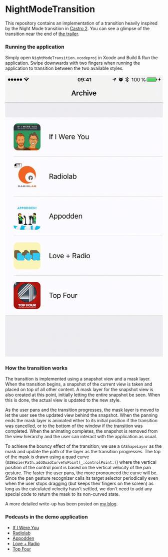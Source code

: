 # NightModeTransition
This repository contains an implementation of a transition heavily inspired by 
the Night Mode transition in [Castro 2](http://supertop.co/castro/). You can see 
a glimpse of the transition near the end of 
[the trailer](http://supertop.co/castro/#trailer).

### Running the application
Simply open `NightModeTransition.xcodeproj` in Xcode and Build & Run the 
application.  Swipe downwards with two fingers when running the application to 
transition between the two available styles.

![The style transition in action](transition.gif)

### How the transition works
The transition is implemented using a snapshot view and a mask layer. When the
transition begins, a snapshot of the current view is taken and placed on top of
all other content. A mask layer for the snapshot view is also created at this
point, initially letting the entire snapshot be seen. When this is done, the
actual view is updated to the new style.

As the user pans and the transition progresses, the mask layer is moved to
let the user see the updated view behind the snapshot. When the panning ends
the mask layer is animated either to its initial position if the transition
was cancelled, or to the bottom of the window if the transition was completed.
When the animating completes, the snapshot is removed from the view hierarchy
and the user can interact with the application as usual.

To achieve the bouncy effect of the transition, we use a `CAShapeLayer` as the
mask and update the path of the layer as the transition progresses. The top of
the mask is drawn using a quad curve 
(`UIBezierPath.addQuadCurveToPoint(_:controlPoint:)`) where the vertical 
position of the control point is based on the vertical velocity of the pan 
gesture. The faster the user pans, the more pronounced the curve will be. Since
the pan gesture recognizer calls its target selector periodically even when the 
user stops dragging (but keeps their fingers on the screen) as long as the
calculated velocity hasn't settled, we don't need to add any special code 
to return the mask to its non-curved state.

A more detailed write-up has been posted on 
[my blog](http://ndersson.me/post/recreating_the_castro_2_night_mode_transition/).

### Podcasts in the demo application
* [If I Were You](http://ifiwereyoushow.com)
* [Radiolab](http://radiolab.org)
* [Appodden](https://overcast.fm/itunes1005587579/appodden)
* [Love + Radio](http://loveandradio.org)
* [Top Four](https://www.relay.fm/topfour)
